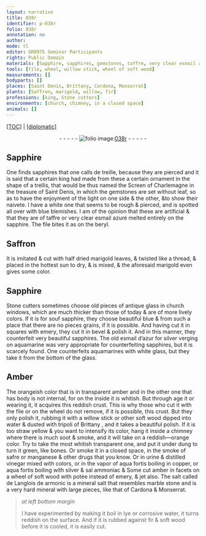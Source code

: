 ```yaml
---
layout: narrative
title: 038r
identifier: p-038r
folio: 038r
annotation: no
author:
mode: tl
editor: GR8975 Seminar Participants
rights: Public Domain
materials: [Sapphire, sapphires, gemstones, taffre, very clear esmail azuré, sapphire, beryl, Saffron, antique glass, emery, esmail d’azur, silver, aquamarines, white glass, glass, Amber, transparent amber, willow, soft wood, water, tripoli of Brittany, soot, smoke, dung, bones, smoke of safre, manganese, drugs, urine, distilled vinegar, vapor of aqua fortis, copper, aqua fortis, sal ammoniac, amber, potée, jet, salt called de Langlois de armonic, mineral salt, marble stone, lye, corrosive water, fir]
tools: [file, wheel, willow stick, wheel of soft wood]
measurements: []
bodyparts: []
places: [Saint Denis, Brittany, Cardona, Monserrat]
plants: [Saffron, marigold, willow, fir]
professions: [king, Stone cutters]
environments: [church, chimney, in a closed space]
animals: []
---
```


<p><a href="{{ site.baseurl }}/translation/">[TOC]</a> | <a href="{{ site.baseurl }}/texts/p-038r_tc/" target="_blank">[diplomatic]</a></p><div class="folio" align="center">- - - - - <a href="http://gallica.bnf.fr/ark:/12148/btv1b10500001g/f81.image" target="_blank"><img src="https://cu-mkp.github.io/2017-workshop-edition/assets/photo-icon.png" alt="folio image: " style="display:inline-block; margin-bottom:-3px;"/>038r</a> - - - - - </div>  
  

## <span class="m">Sapphire</span>

 
One finds <span class="m">sapphires</span> that one calls de treille, because they are pierced and it is said that a certain <span class="pro">king</span> had made from these a certain ornament in the shape of a trellis, that would be thus named the Screen of <span class="pn">Charlemagne</span> in the treasure of <span class="pl">Saint Denis</span>, in which the <span class="m">gemstones</span> are set without leaf, so as to have the enjoyment of the light on one side & the other, &to show their naivete. I have a white one that seems to be rough & pierced, and is spotted all over with blue blemishes. I am of the opinion that these are artificial & that they are of <span class="m">taffre</span> or <span class="m">very clear esmail azuré</span> melted entirely on the <span class="m">sapphire</span>. <span class="add">The <span class="tl">file</span> bites it as on the <span class="m">beryl</span>.</span>
 
 
  

## <span class="m"><span class="pa">Saffron</span></span>

 
It is imitated & cut with half dried <span class="pa">marigold</span> leaves, & twisted like a thread, & placed in the hottest sun to dry, & is mixed, & the aforesaid <span class="pa">marigold</span> even gives some color.
 
 
  

## <span class="m">Sapphire</span>

 
<span class="pro">Stone cutters</span> sometimes choose old pieces of <span class="m">antique glass</span> in <span class="env">church</span> windows, which are much thicker than those of <span class="tmp">today</span> & are of more lively colors. If it is for <span class="del">souf</span> <span class="m">sapphire</span>, they choose beautiful blue & from such a place that there are no <span class="del">pieces</span> <span class="add">grains</span>, if it is possible. And having cut it in squares with <span class="m">emery</span>, they cut it in bevel & polish it. And in this manner, they counterfeit very beautiful <span class="m">sapphires</span>. The old <span class="m">esmail d’azur</span> for <span class="m">silver</span> verging on aquamarine was very appropriate for counterfeiting <span class="m">sapphires</span>, but it is scarcely found. One counterfeits <span class="m">aquamarines</span> with <span class="m">white glass</span>, but they take it from the bottom of the <span class="m">glass</span>.
 
 
  

## <span class="m">Amber</span>

 
The orangeish color that is in <span class="m">transparent amber</span> and in the other one that has body is not internal, for on the inside it is whitish. But through age <span class="del">it</span> or wearing it, it acquires this reddish crust. This is why those who cut it with the <span class="tl">file</span> or on the <span class="tl">wheel</span> do not remove, if it is possible, this crust. But they only polish it, rubbing it with a <span class="tl"><span class="m"><span class="pa">willow</span></span> stick</span> or other <span class="m">soft wood</span> dipped into <span class="m">water</span> & dusted with <span class="m">tripoli of <span class="pl">Brittany</span></span> , and it takes a beautiful polish. If it is too straw yellow & you want to intensify its color, hang it inside a <span class="env">chimney</span> where there is much <span class="m">soot</span> & <span class="m">smoke</span>, and it will take on a reddish—orange color. Try to take the most whitish transparent one, and put it under <span class="m">dung</span> to turn it green, like <span class="m">bones</span>. Or <span class="m">smoke</span> it <span class="env">in a closed space</span>, in the <span class="m">smoke of safre</span> or <span class="m">manganese</span> & other <span class="m">drugs</span> that you know. Or in <span class="m">urine</span> & <span class="m">distilled vinegar</span> mixed with colors, or in the <span class="m">vapor of aqua fortis</span> boiling in <span class="m">copper</span>, or <span class="m">aqua fortis</span> boiling with <span class="m">silver</span> & <span class="m">sal ammoniac</span> & Some cut <span class="m">amber</span> in facets on a <span class="tl">wheel of <span class="m">soft wood</span></span> with <span class="m">potée</span> instead of <span class="m">emery</span>, & <span class="m">jet</span> also. The <span class="m">salt called de Langlois de armonic</span> is a <span class="m">mineral salt</span> that resembles <span class="m">marble stone</span> and is a very hard mineral with large pieces, like that of <span class="pl">Cardona</span> & <span class="pl">Monserrat</span>.
 
> *at left bottom margin*
> 
> 
>   I have experimented by making it boil in <span class="m">lye</span> or <span class="m">corrosive water</span>, it turns reddish on the surface. And if it is rubbed against <span class="m"><span class="pa">fir</span></span> & <span class="m">soft wood</span> before it is cooled, it is easily cut.
 
